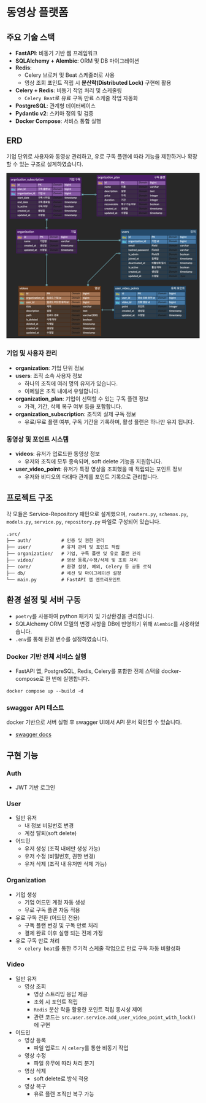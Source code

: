 # 동영상 플랫폼

## 주요 기술 스택
- **FastAPI**: 비동기 기반 웹 프레임워크
- **SQLAlchemy + Alembic**: ORM 및 DB 마이그레이션
- **Redis**: 
  - Celery 브로커 및 Beat 스케줄러로 사용
  - 영상 조회 포인트 적립 시 **분산락(Distributed Lock)** 구현에 활용
- **Celery + Redis**: 비동기 작업 처리 및 스케줄링
  - `Celery Beat`로 유료 구독 만료 스케줄 작업 자동화
- **PostgreSQL**: 관계형 데이터베이스
- **Pydantic v2**: 스키마 정의 및 검증
- **Docker Compose**: 서비스 통합 실행


## ERD
기업 단위로 사용자와 동영상 관리하고, 유로 구독 플랜에 따라 기능을 제한하거나 확장 할 수 있는 구조로 설계하였습니다.

![서비스 ERD](erd_image.png)
### 기업 및 사용자 관리
- **organization**: 기업 단위 정보
- **users**: 조직 소속 사용자 정보 
  - 하나의 조직에 여러 명의 유저가 있습니다. 
  - 이메일은 조직 내에서 유일합니다.
- **organization_plan**: 기업이 선택할 수 있는 구독 플랜 정보 
  - 가격, 기간, 삭제 복구 여부 등을 포함합니다.
- **organization_subscription**: 조직의 실제 구독 정보
  - 유료/무료 플랜 여부, 구독 기간을 기록하며, 활성 플랜은 하나만 유지 됩니다.

### 동영상 및 포인트 시스템
- **videos**: 유저가 업로드한 동영상 정보
  - 유저와 조직에 모두 종속되며, soft delete 기능을 지원합니다.
- **user_video_point**: 유저가 특정 영상을 조회했을 때 적립되는 포인트 정보
  - 유저와 비디오의 다대다 관계를 포인트 기록으로 관리합니다.

## 프로젝트 구조
각 모듈은 Service-Repository 패턴으로 설계했으며, `routers.py`, `schemas.py`, `models.py`, `service.py`, `repository.py` 파일로 구성되어 있습니다.
```shell
.src/
├── auth/           # 인증 및 권한 관리
├── user/           # 유저 관리 및 포인트 적립
├── organization/   # 기업, 구독 플랜 및 유료 플랜 관리
├── video/          # 영상 등록/수정/삭제 및 조회 처리
├── core/           # 환경 설정, 예외, Celery 등 공통 로직
├── db/             # 세션 및 마이그레이션 설정
└── main.py         # FastAPI 앱 엔트리포인트

```

## 환경 설정 및 서버 구동
- `poetry`를 사용하여 python 패키지 및 가상환경을 관리합니다.
- SQLAlchemy ORM 모델의 변경 사항을 DB에 반영하기 위해 `Alembic`를 사용하였습니다.
- `.env`를 통해 환경 변수를 설정하였습니다.

### Docker 기반 전체 서비스 실행
- FastAPI 앱, PostgreSQL, Redis, Celery를 포함한 전체 스택을 docker-compose로 한 번에 실행합니다.
```shell
docker compose up --build -d
```

### swagger API 테스트
docker 기반으로 서버 실행 후 swagger UI에서 API 문서 확인할 수 있습니다. 
- [swagger docs](http://0.0.0.0/docs)


## 구현 기능
### Auth
- JWT 기반 로그인

### User
- 일반 유저
  - 내 정보 비밀번호 변경
  - 계정 탈퇴(soft delete)
- 어드민
  - 유저 생성 (조직 내에만 생성 가능)
  - 유저 수정 (비밀번호, 권한 변경)
  - 유저 삭제 (조직 내 유저만 삭제 가능)

### Organization
- 기업 생성
  - 기업 어드민 계정 자동 생성
  - 무료 구독 플랜 자동 적용
- 유료 구독 전환 (어드민 전용)
  - 구독 플랜 변경 및 구독 만료 처리
  - 결제 완료 이후 실행 되는 전제 가정
- 유료 구독 만료 처리
  - `celery beat`를 통한 주기적 스케줄 작업으로 만료 구독 자동 비활성화

### Video
- 일반 유저
  - 영상 조회
    - 영상 스트리밍 응답 제공
    - 조회 시 포인트 적립
    - `Redis` 분산 락을 활용한 포인트 적립 동시성 제어
    - 관련 코드는 `src.user.service.add_user_video_point_with_lock()`에 구현
- 어드민
  - 영상 등록
    - 파일 업로드 시 `celery`를 통한 비동기 작업
  - 영상 수정
    - 파일 유무에 따라 처리 분기
  - 영상 삭제
    - soft delete로 방식 적용
  - 영상 복구
    - 유료 플랜 조직만 복구 가능
